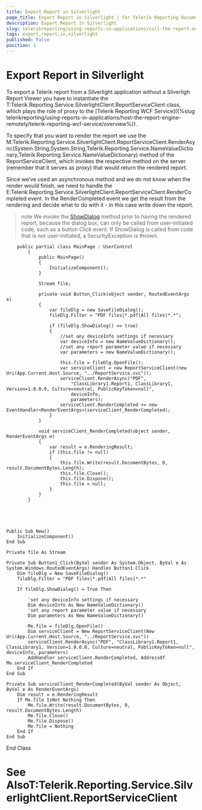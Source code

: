 ```yaml
---
title: Export Report in Silverlight
page_title: Export Report in Silverlight | for Telerik Reporting Documentation
description: Export Report in Silverlight
slug: telerikreporting/using-reports-in-applications/call-the-report-engine-via-apis/export-report-in-silverlight
tags: export,report,in,silverlight
published: False
position: 1
---
```


# Export Report in Silverlight



To export a Telerik report from a Silverlight application without a Silverligh Report Viewer you have to instantiate the T:Telerik.Reporting.Service.SilverlightClient.ReportServiceClient class, which plays the role of proxy to the [Telerik Reporting WCF Service]({%slug telerikreporting/using-reports-in-applications/host-the-report-engine-remotely/telerik-reporting-wcf-service/overview%}).
	  

To specify that you want to render the report we use the
		M:Telerik.Reporting.Service.SilverlightClient.ReportServiceClient.RenderAsync(System.String,System.String,Telerik.Reporting.Service.NameValueDictionary,Telerik.Reporting.Service.NameValueDictionary)
		  method of the ReportServiceClient, which invokes the respective method on the server (remember that it serves as proxy)
		  that would return the rendered report.
	  

Since we’ve used an asynchronous method and we do not know when the render would finish, we need to handle the
		E:Telerik.Reporting.Service.SilverlightClient.ReportServiceClient.RenderCompleted
		  event. In the RenderCompleted event we get the result from the rendering and decide what to do with it -  in this case write down the report.
	  

>note We invoke the     [ShowDialog](http://msdn.microsoft.com/en-us/library/system.windows.controls.savefiledialog.showdialog(VS.95).aspx)      method prior to having the rendered report, because the dialog box, can only be called from user-initiated code, such as a button Click event. If ShowDialog is called from code that is not user-initiated, a SecurityException is thrown.        


	
		public partial class MainPage : UserControl
		    {
		        public MainPage()
		        {
		            InitializeComponent();
		        }
		  
		        Stream file;
		  
		        private void Button_Click(object sender, RoutedEventArgs e)
		        { 
		            var fileDlg = new SaveFileDialog();
		            fileDlg.Filter = "PDF files|*.pdf|All files|*.*";
		              
		            if (fileDlg.ShowDialog() == true)
		            {
                        //set any deviceInfo settings if necessary
                        var deviceInfo = new NameValueDictionary();
                        //set any report parameter value if necessary
                        var parameters = new NameValueDictionary();

                        this.file = fileDlg.OpenFile();
		                var serviceClient = new ReportServiceClient(new Uri(App.Current.Host.Source, "../ReportService.svc"));
		                serviceClient.RenderAsync("PDF", 
		                    "ClassLibrary1.Report1, ClassLibrary1, Version=1.0.0.0, Culture=neutral, PublicKeyToken=null", 
		                    deviceInfo, 
		                    parameters);
		                serviceClient.RenderCompleted += new EventHandler<RenderEventArgs>(serviceClient_RenderCompleted);
		            }
		        }
		  
		        void serviceClient_RenderCompleted(object sender, RenderEventArgs e)
		        {
		            var result = e.RenderingResult;
		            if (this.file != null)
		            {
		                this.file.Write(result.DocumentBytes, 0, result.DocumentBytes.Length);
		                this.file.Close();
		                this.file.Dispose();
		                this.file = null;
		            }
		        }    
		    }
		



	
    Public Sub New()
        InitializeComponent()
    End Sub

    Private file As Stream

    Private Sub Button1_Click(ByVal sender As System.Object, ByVal e As System.Windows.RoutedEventArgs) Handles Button1.Click
        Dim fileDlg = New SaveFileDialog()
        fileDlg.Filter = "PDF files|*.pdf|All files|*.*"

        If fileDlg.ShowDialog() = True Then
           
            'set any deviceInfo settings if necessary
            Dim deviceInfo As New NameValueDictionary()
            'set any report parameter value if necessary
            Dim parameters As New NameValueDictionary()

            Me.file = fileDlg.OpenFile()
            Dim serviceClient = New ReportServiceClient(New Uri(App.Current.Host.Source, "../ReportService.svc"))
            serviceClient.RenderAsync("PDF", "ClassLibrary1.Report1, ClassLibrary1, Version=1.0.0.0, Culture=neutral, PublicKeyToken=null", deviceInfo, parameters)
            AddHandler serviceClient.RenderCompleted, AddressOf Me.serviceClient_RenderCompleted
        End If
    End Sub

    Private Sub serviceClient_RenderCompleted(ByVal sender As Object, ByVal e As RenderEventArgs)
        Dim result = e.RenderingResult
        If Me.file IsNot Nothing Then
            Me.file.Write(result.DocumentBytes, 0, result.DocumentBytes.Length)
            Me.file.Close()
            Me.file.Dispose()
            Me.file = Nothing
        End If
    End Sub

End Class
		



# See AlsoT:Telerik.Reporting.Service.SilverlightClient.ReportServiceClient
